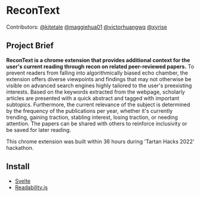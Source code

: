# ReconText
Contributors: [@kitetale](https://github.com/kitetale) [@maggiehua01](https://github.com/maggiehua01) [@victorhuangwq](https://github.com/victorhuangwq) [@xyrise](https://github.com/xyrise)

## Project Brief
**ReconText is a chrome extension that provides additional context for the user's current reading through recon on related peer-reviewed papers.** To prevent readers from falling into algorithmically biased echo chamber, the extension offers diverse viewpoints and findings that may not otherwise be visible on advanced search engines highly tailored to the user's preexisting interests. Based on the keywords extracted from the webpage, scholarly articles are presented with a quick abstract and tagged with important subtopics. Furthermore, the current relevance of the subject is determined by the frequency of the publications per year, whether it's currently trending, gaining traction, stabling interest, losing traction, or needing attention. The papers can be shared with others to reinforce inclusivity or be saved for later reading. 

This chrome extension was built within 36 hours during 'Tartan Hacks 2022' hackathon. 

## Install
- [Svelte](https://svelte.dev/)
- [Readability.js](https://github.com/mozilla/readability)


